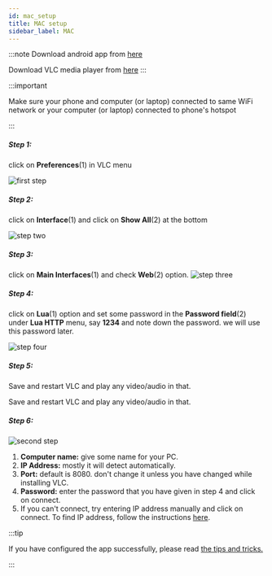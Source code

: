 ```yaml
---
id: mac_setup
title: MAC setup
sidebar_label: MAC
---
```


:::note
Download android app from  <a href="https://play.google.com/store/apps/details?id=tuple.me.vlcremote&hl=en_IN" target="_blank">here</a>

Download VLC media player from <a href="https://www.videolan.org/vlc/download-macosx.html" target="_blank">here</a>
:::


:::important

Make sure your phone and computer (or laptop) connected to same WiFi network or your computer (or laptop) connected to phone's hotspot

:::

##### Step 1:

click on __Preferences__(1) in VLC menu

![first step](/vlc-docs/img/tutorial/mac_one.jpg)



##### Step 2:

click on __Interface__(1) and click on __Show All__(2) at the bottom

![step two](/vlc-docs/img/tutorial/mac_two.jpg)

##### Step 3:

click on __Main Interfaces__(1) and check __Web__(2) option.
![step three](/vlc-docs/img/tutorial/mac_three.jpg)

##### Step 4:

click on __Lua__(1) option and set some password in the __Password field__(2) under __Lua HTTP__ menu, say __1234__ and note down the password. we will use this password later.

![step four](/vlc-docs/img/tutorial/mac_four.jpg)


##### Step 5:

Save and restart VLC and play any video/audio in that.


Save and restart VLC and play any video/audio in that.

##### Step 6:

![second step](/vlc-docs/img/tutorial/add_new_player.jpeg)

1. __Computer name:__ give some name for your PC.
2. __IP Address:__ mostly it will detect automatically.
3. __Port:__ default is 8080. don't change it unless you have changed while installing VLC.
4. __Password:__ enter the password that you have given in step 4 and click on connect.
5. If you can't connect, try entering IP address manually and click on connect. To find IP address, follow the instructions [here](find_ip_address.md#mac).

:::tip

If you have configured the app successfully, please read [the tips and tricks.](tips_and_tricks_menus.md)

:::